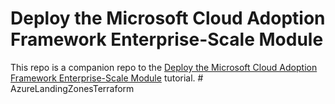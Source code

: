 # Deploy the Microsoft Cloud Adoption Framework Enterprise-Scale Module

This repo is a companion repo to the [Deploy the Microsoft Cloud Adoption Framework Enterprise-Scale Module](https://developer.hashicorp.com/terraform/tutorials/azure/microsoft-caf-enterprise-scale) tutorial. 
#   A z u r e L a n d i n g Z o n e s T e r r a f o r m  
 